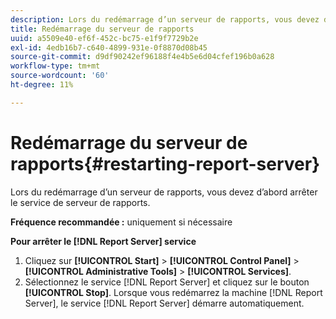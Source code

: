 ```yaml
---
description: Lors du redémarrage d’un serveur de rapports, vous devez d’abord arrêter le service de serveur de rapports.
title: Redémarrage du serveur de rapports
uuid: a5509e40-ef6f-452c-bc75-e1f9f7729b2e
exl-id: 4edb16b7-c640-4899-931e-0f8870d08b45
source-git-commit: d9df90242ef96188f4e4b5e6d04cfef196b0a628
workflow-type: tm+mt
source-wordcount: '60'
ht-degree: 11%

---
```


# Redémarrage du serveur de rapports{#restarting-report-server}

Lors du redémarrage d’un serveur de rapports, vous devez d’abord arrêter le service de serveur de rapports.

**Fréquence recommandée :** uniquement si nécessaire

**Pour arrêter le  [!DNL Report Server] service**

1. Cliquez sur **[!UICONTROL Start]** > **[!UICONTROL Control Panel]** > **[!UICONTROL Administrative Tools]** > **[!UICONTROL Services]**.
1. Sélectionnez le service [!DNL Report Server] et cliquez sur le bouton **[!UICONTROL Stop]**.
Lorsque vous redémarrez la machine [!DNL Report Server], le service [!DNL Report Server] démarre automatiquement.
